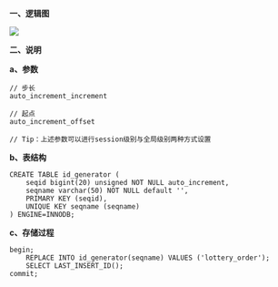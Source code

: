 **一、逻辑图**

![](https://agam-blog-image.oss-cn-hangzhou.aliyuncs.com/db_auto_increase.png)

**二、说明**

**a、参数**
```
// 步长
auto_increment_increment 

// 起点
auto_increment_offset 

// Tip：上述参数可以进行session级别与全局级别两种方式设置
```
**b、表结构**
```
CREATE TABLE id_generator (
    seqid bigint(20) unsigned NOT NULL auto_increment,
    seqname varchar(50) NOT NULL default '',
    PRIMARY KEY (seqid),
    UNIQUE KEY seqname (seqname)
) ENGINE=INNODB;
```
**c、存储过程**
```
begin;
    REPLACE INTO id_generator(seqname) VALUES ('lottery_order');
    SELECT LAST_INSERT_ID();
commit;
```
